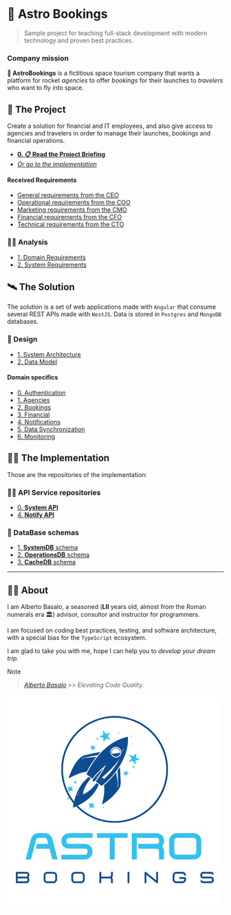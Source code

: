 # 🚀 Astro Bookings

> Sample project for teaching full-stack development with modern technology and proven best practices.

### Company mission

**🚀 AstroBookings** is a fictitious space tourism company that wants a platform for rocket _agencies_ to offer _bookings_ for their launches to _travelers_ who want to fly into space.

## 📡 The Project

Create a solution for financial and IT employees, and also give access to agencies and travelers in order to manage their launches, bookings and financial operations.

- [**0. 📋 Read the Project Briefing**](./0-project.briefing.md)
- [_Or go to the implementation_](#-the-implementation)

#### Received Requirements

- [General requirements from the CEO](./0-requirements/1-AstroBookings-General_requirements-CEO-letter.md)
- [Operational requirements from the COO](./0-requirements/2-AstroBookings-Operational_requirements-COO-letter.md)
- [Marketing requirements from the CMO](./0-requirements/3-AstroBookings-Marqueting_requirements-CMO-letter.md)
- [Financial requirements from the CFO](./0-requirements/4-AstroBookings-Financial_requirements-CFO-letter.md)
- [Technical requirements from the CTO](./0-requirements/5-AstroBookings-Technical_requirements-CTO-letter.md)

### 🧑‍🔬 Analysis

- [1. Domain Requirements](./1-analysis/1-domain.requirements.md)
- [2. System Requirements](./1-analysis/2-system.requirements.md)

## 🛰️ The Solution

The solution is a set of web applications made with `Angular` that consume several REST APIs made with `NestJS`. Data is stored in `Postgres` and `MongoDB` databases.

### 📝 Design

- [1. System Architecture](./2-design/2-system.architecture.md)
- [2. Data Model](./2-design/3-model.erd.md)

#### Domain specifics

- [0. Authentication](./2-design/4_0-authentication.domain.md)
- [1. Agencies](./2-design/4_1-agency-management.domain.md)
- [2. Bookings](./2-design/4_2-booking-management.domain.md)
- [3. Financial](./2-design/4_3-financial-operations.domain.md)
- [4. Notifications](./2-design/4_4-notification-system.domain.md)
- [5. Data Synchronization](./2-design/4_5-data-synchronization.domain.md)
- [6. Monitoring](./2-design/4_6-system-monitoring.domain.md)

## 🧑‍💻 The Implementation

Those are the repositories of the implementation:

### 🧑‍💼 API Service repositories

- [0. **System API**](https://github.com/AstroBookings/system_api)
- [4. **Notify API**](https://github.com/AstroBookings/notify_api)

### 📇 DataBase schemas

- [1. **SystemDB** schema](./3-implementation/5_0-system.schema.md)
- [2. **OperationsDB** schema](./3-implementation/5_1-operations.schema.md)
- [3. **CacheDB** schema](./3-implementation/5_2-cache.schema.md)

---

## 👨‍🚀 About

I am Alberto Basalo, a seasoned (**LII** years old, almost from the Roman numerals era 🏛️) advisor, consultor and instructor for programmers.

I am focused on coding best practices, testing, and software architecture, with a special bias for the `TypeScript` ecosystem.

I am glad to take you with me, hope I can help you to _develop your dream trip._

> [!NOTE]
>
> > _[Alberto Basalo](https://github.com/albertobasalo)_ >> _Elevating Code Quality._

[![Astro Bookings](./AstroBookings.png)](https://github.com/astrobookings)

